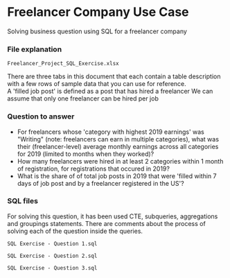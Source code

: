 # Freelancer Company Use Case
Solving business question using SQL for a freelancer company

### File explanation 
`Freelancer_Project_SQL_Exercise.xlsx`

There are three tabs in this document that each contain a table description with a few rows of sample data that you can use for reference.  
A 'filled job post' is defined as a post that has hired a freelancer
We can assume that only one freelancer can be hired per job

### Question to answer
* For freelancers whose 'category with highest 2019 earnings' was "Writing" (note: freelancers can earn in multiple categories), what was their (freelancer-level) average monthly earnings across all categories for 2019 (limited to months when they worked)?
* How many freelancers were hired in at least 2 categories within 1 month of registration, for registrations that occured in 2019?
* What is the share of of total job posts in 2019 that were 'filled within 7 days of job post and by a freelancer registered in the US'?

### SQL files
For solving this question, it has been used CTE, subqueries, aggregations and groupings statements. There are comments about the process of solving each of the question inside the queries.

`SQL Exercise - Question 1.sql`

`SQL Exercise - Question 2.sql`

`SQL Exercise - Question 3.sql`

